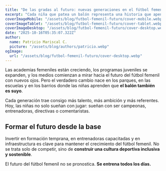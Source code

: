 ```yaml
---
title: "De las gradas al futuro: nuevas generaciones en el fútbol femenil"
excerpt: "Cada niña que patea un balón representa una historia que apenas comienza. El fútbol femenil es más que un presente brillante: es una promesa para el futuro."
coverImageMobile: "/assets/blog/futbol-femenil-futuro/cover-mobile.webp"
coverImageTablet: "/assets/blog/futbol-femenil-futuro/cover-tablet.webp"
coverImageDesktop: "/assets/blog/futbol-femenil-futuro/cover-desktop.webp"
date: "2025-10-16T05:35:07.322Z"
author:
  name: Patricio Mariscal C.
  picture: "/assets/blog/authors/patricio.webp"
ogImage:
  url: "/assets/blog/futbol-femenil-futuro/cover-desktop.webp"
---
```


Las academias femeniles están creciendo, los programas juveniles se expanden, y los medios comienzan a mirar hacia el futuro del fútbol femenil con nuevos ojos. Pero el verdadero cambio nace en los parques, en las escuelas y en los barrios donde las niñas aprenden que **el balón también es suyo**.

Cada generación trae consigo más talento, más ambición y más referentes. Hoy, las niñas no solo sueñan con jugar: sueñan con ser campeonas, entrenadoras, directivas o comentaristas.

## Formar el futuro desde la base

Invertir en formación temprana, en entrenadoras capacitadas y en infraestructura es clave para mantener el crecimiento del fútbol femenil. No se trata solo de competir, sino de **construir una cultura deportiva inclusiva y sostenible**.

El futuro del fútbol femenil no se pronostica. **Se entrena todos los días.**
